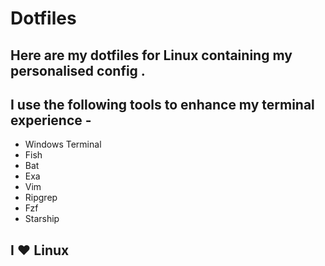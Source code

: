 # Dotfiles
## Here are my dotfiles for Linux containing my personalised config . 
## I use the following tools to enhance my terminal experience -
   - Windows Terminal
   - Fish
   - Bat
   - Exa
   - Vim
   - Ripgrep
   - Fzf
   - Starship
## I ❤ Linux
